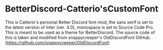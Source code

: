 # BetterDiscord-Catterio'sCustomFont
This is Catterio's personal Better Discord font mod, the sans serif is set to the latest version of Inter (ver. 4.0), monospace is set to Source Code Pro. This is meant to be used as a theme for BetterDiscord. 
The source code of this is taken and modified from snappycreeper's OldDiscordFont GitHub. (https://github.com/snappycreeper/OldDiscordFont)
